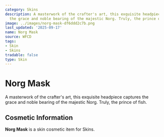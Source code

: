 ```yaml
---
category: Skins
description: A masterwork of the crafter's art, this exquisite headpiece captures
  the grace and noble bearing of the majestic Norg. Truly, the prince of fish.
image: ../images/norg-mask-df6ddd2c7b.png
last_updated: '2025-09-17'
name: Norg Mask
source: WFCD
tags:
- Skin
- Skins
tradable: false
type: Skin
---
```


# Norg Mask

A masterwork of the crafter's art, this exquisite headpiece captures the grace and noble bearing of the majestic Norg. Truly, the prince of fish.

## Cosmetic Information

**Norg Mask** is a skin cosmetic item for Skins.


